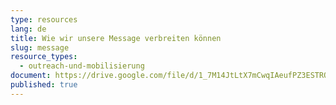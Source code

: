 ```yaml
---
type: resources
lang: de
title: Wie wir unsere Message verbreiten können
slug: message
resource_types:
  - outreach-und-mobilisierung
document: https://drive.google.com/file/d/1_7M14JtLtX7mCwqIAeufPZ3ESTRQC9JB/view?usp=sharing
published: true
---
```

